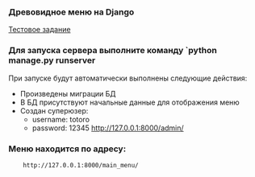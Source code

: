 ### Древовидное меню на Django

[Тестовое задание](https://docs.google.com/document/d/1XTnbcXhejyGB-I2cHRiiSZqI3ElHzqDJeetwHkJbTa8/edit?usp=sharing)

### Для запуска сервера выполните команду `python manage.py runserver
При запуске будут автоматически выполнены следующие действия:
 * Произведены миграции БД
 * В БД присутствуют начальные данные для отображения меню
 * Создан суперюзер: 
    -  username: totoro
    -  password: 12345
    http://127.0.0.1:8000/admin/


  ### Меню находится по адресу:
        http://127.0.0.1:8000/main_menu/
